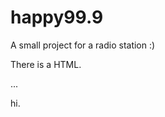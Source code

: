 # happy99.9
A small project for a radio station :)

There is a HTML.

...
























hi.
